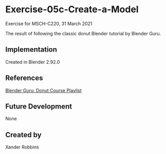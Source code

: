 # Exercise-05c-Create-a-Model

Exercise for MSCH-C220, 31 March 2021

The result of following the classic donut Blender tutorial by Blender Guru.

## Implementation
Created in Blender 2.92.0

## References
[Blender Guru: Donut Course Playlist](https://www.youtube.com/watch?v=NyJWoyVx_XI&list=PLjEaoINr3zgEq0u2MzVgAaHEBt--xLB6U)

## Future Development
None

## Created by 
Xander Robbins
